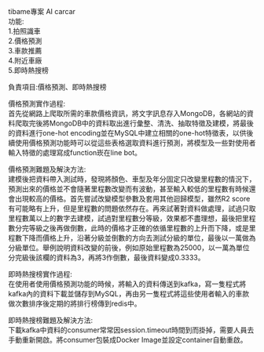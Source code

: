 tibame專案  AI carcar  
功能:  
1.拍照識車  
2.價格預測  
3.車款推薦  
4.附近車廠  
5.即時熱搜榜  

負責項目:價格預測、即時熱搜榜

價格預測實作過程:  
首先從網路上爬取所需的車款價格資訊，將文字訊息存入MongoDB，各網站的資料爬取完後將MongoDB中的資料取出進行彙整、清洗、抽取特徵及建模，將最後的資料進行one-hot encoding並在MySQL中建立相關的one-hot特徵表，以供後續使用價格預測功能時可以從這些表格選取資料進行預測，將模型及一些對使用者輸入特徵的處理寫成function崁在line bot。

價格預測難題及解決方法:  
建模後把資料帶入測試時，發現將顏色、車型及年分固定只改變里程數的情況下，預測出來的價格並不會隨著里程數改變而有波動，甚至輸入較低的里程數有時候還會出現較高的價格。首先嘗試改變模型參數及套用其他迴歸模型，雖然R2 score有可能略有上升，但是里程數的問題依然存在。再來試著對資料做處理，試過只取里程數萬以上的數字去建模，試過對里程數分等級，效果都不盡理想，最後把里程數分完等級之後再做倒數，此時的價格才正確的依循里程數的上升而下降，或是里程數下降而價格上升，沿著分級並倒數的方向去測試分級的單位，最後以一萬做為分級單位。舉例說明資料改變的前後，例如原始里程數為25000，以一萬為單位分完級後該欄的資料為3，再將3作倒數，最後資料變成0.3333。

即時熱搜榜實作過程:   
在使用者使用價格預測功能的時候，將輸入的資料傳送到kafka，寫一隻程式將kafka內的資料下載並儲存到MySQL，再由另一隻程式將這些使用者輸入的車款做次數排序後定期的將排行榜傳到redis中。

即時熱搜榜難題及解決方法:  
下載kafka中資料的consumer常常因session.timeout時間到而掛掉，需要人員去手動重新開啟。將consumer包裝成Docker Image並設定container自動重啟。

